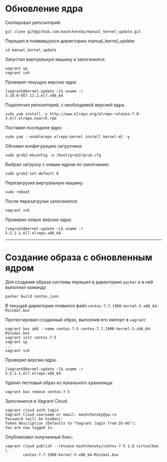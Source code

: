 # **Обновление ядра**

Скопировал репозиторий:

```
git clone git@github.com:mashchensky/manual_kernel_update.git
```
Перешел в появившуюся директорию manual_kernel_update:
```
cd manual_kernel_update
```
Запустил виртуальную машину и залогинился:
```
vagrant up
vagrant ssh
```
Проверил текущую версию ядра:
```
[vagrant@kernel-update ~]$ uname -r
3.10.0-957.12.2.el7.x86_64
```
Подключил репозиторий, с необходимой версией ядра.
```
sudo yum install -y http://www.elrepo.org/elrepo-release-7.0-3.el7.elrepo.noarch.rpm
```
Поставил последнее ядро:
```
sudo yum --enablerepo elrepo-kernel install kernel-ml -y
```
Обновил конфигурацию загрузчика:
```
sudo grub2-mkconfig -o /boot/grub2/grub.cfg
```
Выбрал загрузку с новым ядром по-умолчанию:
```
sudo grub2-set-default 0
```
Перезагрузил виртуальную машину:
```
sudo reboot
```
После перезагрузки залогинился:
```
vagrant ssh
```
Проверил новую версию ядра:
```
[vagrant@kernel-update ~]$ uname -r
5.5.1-1.el7.elrepo.x86_64
```

---

# **Создание образа с обновленным ядром**

Для создания образа системы перешел в директорию `packer` и в ней выполнил команду:

```
packer build centos.json
```

В текущей директории появился файл `centos-7.7.1908-kernel-5-x86_64-Minimal.box`

Протестировал созданный образ, выполнив его импорт в `vagrant`:

```
vagrant box add --name centos-7-5 centos-7.7.1908-kernel-5-x86_64-Minimal.box
vagrant init centos-7-5
vagrant up
...
vagrant ssh
```
Проверил версию ядра:
```
[vagrant@kernel-update ~]$ uname -r
5.5.1-1.el7.elrepo.x86_64
```
Удалил тестовый образ из локального хранилища:
```
vagrant box remove centos-7-5
```
Залогинился в Vagrant Cloud:
```
vagrant cloud auth login
Vagrant Cloud username or email: mashchensky@ya.ru
Password (will be hidden): 
Token description (Defaults to "Vagrant login from DS-WS"):
You are now logged in.
```
Опубликовал полученный бокс:
```
vagrant cloud publish --release mashchensky/centos-7-5 1.0 virtualbox \
        centos-7.7.1908-kernel-5-x86_64-Minimal.box
```
